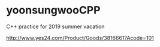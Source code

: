 # yoonsungwooCPP
C++ practice for 2019 summer vacation 


http://www.yes24.com/Product/Goods/3816661?Acode=101

